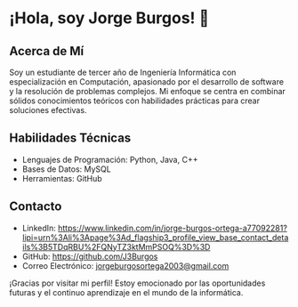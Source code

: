 # ¡Hola, soy Jorge Burgos! 👋

## Acerca de Mí
Soy un estudiante de tercer año de Ingeniería Informática con especialización en Computación, apasionado por el desarrollo de software y la resolución de problemas complejos. Mi enfoque se centra en combinar sólidos conocimientos teóricos con habilidades prácticas para crear soluciones efectivas.

## Habilidades Técnicas
- Lenguajes de Programación: Python, Java, C++
- Bases de Datos: MySQL
- Herramientas: GitHub


## Contacto
- LinkedIn: https://www.linkedin.com/in/jorge-burgos-ortega-a77092281?lipi=urn%3Ali%3Apage%3Ad_flagship3_profile_view_base_contact_details%3B5TDqRBU%2FQNyTZ3ktMmPSOQ%3D%3D
- GitHub: https://github.com/J3Burgos
- Correo Electrónico: jorgeburgosortega2003@gmail.com

¡Gracias por visitar mi perfil! Estoy emocionado por las oportunidades futuras y el continuo aprendizaje en el mundo de la informática.
